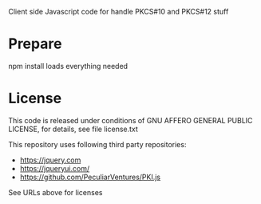 Client side Javascript code for handle PKCS#10 and PKCS#12 stuff

# Prepare

npm install loads everything needed

# License

This code is released under conditions of GNU AFFERO GENERAL PUBLIC LICENSE,
for details, see file license.txt

This repository uses following third party repositories:

* https://jquery.com
* https://jqueryui.com/
* https://github.com/PeculiarVentures/PKI.js

See URLs above for licenses

